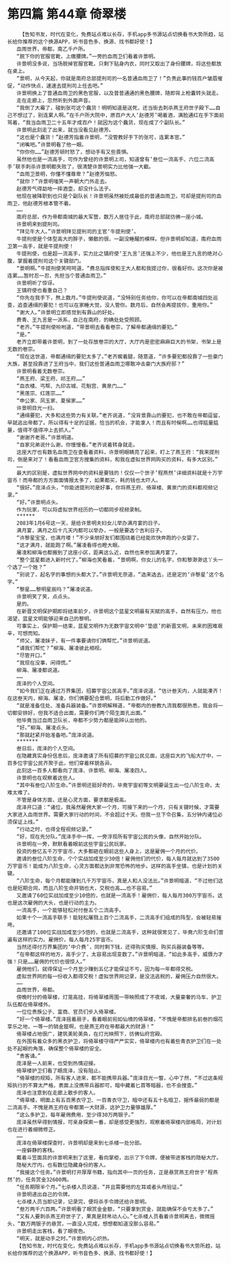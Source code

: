 # 第四篇 第44章 倚翠楼
        【告知书友，时代在变化，免费站点难以长存，手机app多书源站点切换看书大势所趋，站长给你推荐的这个换源APP，听书音色多、换源、找书都好使！】
       血雨世界，帝都，南乙千户所。
       “脱下你的官服官靴，上缴腰牌。”一旁的血雨卫们看着许景明。
       许景明没多说，当场脱掉官服官靴，只剩下贴身内衣，同时又取出了身份腰牌，将这些都放在桌上。
       “景明，从今天起，你就是南府总部提刑司的一名普通血雨卫了！”负责此事的钱百户皱眉催促，“动作快点，速速去提刑司上任去吧。”
       许景明换上了普通血雨卫的黑色官服，以及普普通通的黑色腰牌，随即背上枪囊转头就走。
       走在走廊上，忽然听到外面声音。
       “我倒了大霉了，碰到张可这个蠢货！明明知道是送死，还当街去刺杀燕王府世子殿下……自己不想过了，别连累人啊。”在千户所大院中，原百户大人‘赵德芳’喝着酒，满脸通红在手下面前骂着，“我当血雨卫二十五年才成百户！就因为这个蠢货，现在成了个副队长。”
       许景明此刻走了出来，就当没看见赵德芳。
       “这也是个蠢货！”赵德芳指着许景明，“没管教好手下的张可，连累本官。”
       “闭嘴吧。”许景明看了他一眼。
       “你你你……”赵德芳顿时怒了，想动手有又些畏惧。
       虽然他也是一流高手，可作为曾经的许景明上司，知道曾有‘叁位一流高手、六位二流高手’联手刺杀许景明都失败了，很清楚许景明实力比他强一大截。
       “血雨卫景明，你懂不懂尊卑？”赵德芳恼怒。
       “就你？”许景明嗤笑一声朝大门外走去。
       赵德芳气得勐地一摔酒壶，却没什么法子。
       他现在被降职到也只是个副队长！许景明虽然被贬成最低的普通血雨卫，可却是提刑司的血雨卫，他赵德芳根本管不着。
       ……
       南府总部，作为帝都南城的最大军营，数万人居住于此，南府总部就彷佛一座小城。
       许景明来到提刑司。
       “拜见牛大人。”许景明拜见提刑司的主官‘牛提刑使’。
       牛提刑使是个体型高大的胖子，懒散的很，一副没睡醒的模样。但许景明却知道，南府血雨卫第一高手，就是牛提刑使！
       牛提刑使，也是超一流高手，实力比之镇府使‘王九言’还强上不少，他也是王九言的绝对心腹，掌握着提刑司这个关键部门。
       “景明啊。”牛提刑使笑呵呵道，“费总指挥使和王大人都和我提过你，很看好你。这次你是被连累……暂时忍一忍，先担当个普通血雨卫。”
       许景明听了惊讶。
       王镇府使也看重自己？
       “你先在我手下，熬上数月。”牛提刑使说道，“没特别任务给你，你可以在帝都南城四处巡查，追查通缉的要犯！也可以在家睡大觉，没人管你。数月后，自然会再提拔你，重用你。”
       “谢大人。”许景明立即感觉到有靠山的好处。
       费青、王九言是一派系，自己在南府，的确处处受照顾。
       “老齐。”牛提刑使吩咐道，“带景明去看看卷宗，了解帝都通缉的要犯。”
       “是。”
       老齐立即带着许景明，到了一处存放卷宗的大厅，大厅内是密密麻麻巨大的书架，书架上是无数的卷宗。
       “现在这世道，帝都通缉的要犯太多了。”老齐瘸着腿，随意道，“许多要犯都投靠了一些豪门大族，甚至投靠进了王府当中，我们这些普通血雨卫哪敢冲击豪门大族府邸？”
       许景明看着无数卷宗。
       “燕王府、梁王府、祁王府……”
       “血衣楼、丐帮、九印古城、花魁宫、黄泉门……”
       “黑莲宗、红莲宗……”
       “申公家、凤玉家、夏侯家……”
       许景明目光一扫。
       “通缉要犯，大多和这些势力有关联。”老齐说道，“没背景靠山的要犯，也不敢在帝都逗留，早就逃出帝都了。所以得有十足的证据，恰当的机会，才能拿人！而且有时候啊……也得掂量掂量，值得不值得冲上去抓人。”
       “谢谢齐老哥。”许景明道。
       “自家兄弟说什么谢，你慢慢看。”老齐说着转身就走。
       这座大厅也有数名血雨卫在查看着资料，许景明眼睛亮了起来，盯上了燕王府：“我来提刑司，倒是来对了！看看血雨卫官方搜集的资料，和我在虚拟世界网购买的资料，有多大区别。”
       ……
       最大的区别是，虚拟世界网中的资料是要钱的！仅仅一个世子‘程燕然’详细资料就是十万宇宙币！而帝都的方方面面情报太多了，如果都买，耗的钱也太吓人。
       “很好。”庞泽点头，“你能进提刑司是好事，你将燕王府、倚翠楼、黄泉门的资料都视频记录。”
       “好。”许景明点头。
       作为玩家，可以将虚拟世界经历的一切都同步视频录制。
       ******
       2083年1月6号这一天，是给许景明夫妇女儿举办满月宴的日子。
       满月宴，满月之后十几天内都可以举办，一般是要选个吉利日子。
       “许黎星宝宝，也满月喽！”不少亲朋好友们都围绕着已经能欢快奔跑的小女婴了。
       “这才满月，就能跑了啊。”屠凌看得也瞪大眼。
       屠凌和柳海也都搬到了这座小区，距离这么近，自然也来参加满月宴了。
       “整个蓝星都进入新时代了。”柳海也笑看着，“景明啊，你女儿的名字，你和黎渺渺这丫头一个选了一个姓？”
       “别说了，起名字的事想的头都大了。”许景明无奈道，“选来选去，还是定的‘许黎星’这个名字。”
       “黎星……黎明星辰吗？”屠凌说道。
       许景明笑了笑，点点头。
       是的。
       在新晋文明保护期即将结束前夕，许景明这个蓝星文明最有天赋的高手，自然有压力。他也渴望，蓝星文明能够迎来自己的黎明。
       可事实上，保护期一结束，蓝星文明作为无数宇宙文明中‘垫底’的新晋文明，未来的困难艰辛，可想而知。
       “师父，屠凌妹子，有一件事要请你们俩帮忙。”许景明说道。
       “请我们帮忙？”柳海、屠凌彼此相视。
       “尽管开口。”
       “我现在没事，闲得慌。”
       柳海、屠凌都说道。
       ……
       庞泽的个人空间。
       “如今我们正在通过万界集团，招募宇宙公民高手。”庞泽说道，“估计叁天内，人就能凑齐！在这叁天内，柳海、屠凌，你们俩要配合景明，将后勤工作做好。”
       “就是准备住处、准备兵器装备。”许景明解释道，“帝都内的叁教九流我都很熟悉，我会将一切都安排好，但我不适合出面，需要你们两个陌生面孔出面。”
       他毕竟当过血雨卫队长，帝都不少势力都是能辨认出他的。
       “好。”柳海、屠凌点头。
       “那就赶紧开始准备吧。”庞泽说道。
       *******
       叁日后，庞泽的个人空间。
       在隐藏真实身份信息后，庞泽邀请了所有招募的宇宙公民见面，这座巨大的飞船大厅中，一百多位宇宙公民齐聚于此，他们穿着样貌各异。
       此刻这一百多人都看向了庞泽、许景明、柳海、屠凌四人。
       许景明也在观察着这些人。
       “其中有叁位八阶生命。”许景明还挺好奇的，毕竟宇宙初等文明要诞生出一位八阶生命，太难太难了。
       不管是身体方面，还是心灵方面，要求都是极高。
       庞泽开口道：“诸位，我虽然雇佣大家一个月，可接下来的一个月，只有关键时候，才需要大家进入血雨世界。需要大家行动的时间，不会超过十天。但我一旦下令召集，五分钟内诸位必须保证上线。”
       “行动之时，也得全程视频记录。”
       “好，现在先分队。”庞泽手中一挥，一旁浮现所有宇宙公民的头像，自然开始分队。
       许景明在一旁，默默看着眼前这些宇宙公民玩家。
       投资的叁亿五千万宇宙币，大多都砸在眼前这些人身上，这是雇佣一个月的代价。
       邀请的叁位八阶生命，个个实战加成至少30倍！雇佣他们的代价，每人每月就达到了3500万宇宙币！能成为八阶生命，心灵方面都达到非常恐怖的地步。这样的高手坐镇，也是计划的关键。
       “八阶生命，每个月都能赚到几千万宇宙币，真是人和人没法比。”许景明暗道，“不过他们这也是短期合同，而且八阶生命开销也大，交税也高……也不容易。”
       又邀请了60位实战加成至少10倍的，也就是一流高手！雇佣价，每人每月300万宇宙币。这也是这次雇佣的大头，也是行动的主力。
       一流高手，一个能够轻松对付叁五个二流高手。
       如果十个一流高手联手！能轻松屠戮上百个二流高手，二流高手们组成的阵型，会被轻易摧垮。
       还邀请了100位实战加成至少5倍的，也就是二流高手，这种就很常见了，毕竟六阶生命们普遍有这样的实力。雇佣价，每人每月25宇宙币。
       当然还得付万界集团的‘中介费’，同时剩下钱，还得购买情报、购买兵器装备等等。
       “在帝都这样的地方，高手少了，太容易出现变数了。”许景明暗道，“如此多高手，威慑力才强！只是……雇佣的代价也很惊人。”
       雇佣他们，就得保证一个月至少赚到五亿才能保证不亏，因为每一年都得交税。
       虚拟世界网的每一份收入都得交税！虚拟世界网记录，是没法逃税的，雇佣压力自然很大。
       ……
       血雨世界，帝都。
       傍晚时分的倚翠楼，灯笼高挂，将倚翠楼周围一带映照成了不夜城，大量豪奢的马车、护卫队伍都在倚翠楼外。
       一位位贵族公子、富商、官员们步入倚翠楼。
       “好一个倚翠楼。”庞泽摇着扇子，看着眼前宛如仙境的倚翠楼，“不愧是帝都排名前叁的烟花享乐之地，一等一的销金窟啊，也是燕王府在帝都最大的财源！”
       倚翠楼占地很广，建筑美轮美奂，在灯光映照下，彷佛仙府宫殿。
       在外围有着众多的黑衣护卫，将倚翠楼守得严严实实，倚翠楼内也有着些青衣护卫们在一处处不起眼的角落，确保整个倚翠楼的安全。
       “贵客请。”
       庞泽是一人前来，也受到热情迎接。
       倚翠楼护卫们看了眼庞泽，没有阻止。
       “倚翠楼的规矩，所有客人进来，都不能携带兵器。”庞泽目光一瞥，心中了然，“不过这条规矩执行的不算太严格，表面上没携带兵器即可，暗中藏着匕首等暗器，也不会搜查。”
       庞泽也注意到在走廊上散步的客人。
       “倚翠楼，明面上有五百黑衣守卫、一百青衣守卫，暗中还有五十名暗卫，据传最弱的都是二流高手。不愧是燕王府在帝都第一大财源，这护卫力量够雄厚。”
       “这么多护卫，每年雇佣费用，至少得30万两银子。”
       庞泽虽然早得到情报，可亲身探索一番，却是感受更强烈，观察着倚翠楼内部格局，对计划也在进行着细微修正。
       ……
       庞泽在倚翠楼探查时，许景明却是来到七杀楼一处分部。
       一座僻静的客栈。
       戴着斗笠面具的许景明来到了这里，看向掌柜，出示了下令牌，便被带进客栈的隐秘大厅。
       隐秘大厅内，也有数位隐藏身份的客人。
       “我接这个任务。”许景明打开厚厚书籍，指向其中一页的任务，正是悬赏燕王府世子‘程燕然’的，任务赏金32600两。
       “任务期限半个月。”七杀楼人员说道，“并且需要他的左耳或者头颅验证。”
       许景明递出自己的令牌。
       七杀楼人员当即记录，记录完，便将杀手令牌还给许景明。
       “叁万两千六百两。”许景明看了眼赏金金额，“只要拿到赏金，就能确保不会亏太多了。”
       “又有人要刺杀燕王府世子了，果真是财帛动人心。”七杀楼人员看着许景明离去，微微摇头，“数万两银子的悬赏，一直没人完成，想想都知道没那么容易。”
       许景明走出客栈，看了眼夜色。
       “明天，就是动手之时。”许景明内心炽热。
       【告知书友，时代在变化，免费站点难以长存，手机app多书源站点切换看书大势所趋，站长给你推荐的这个换源APP，听书音色多、换源、找书都好使！】